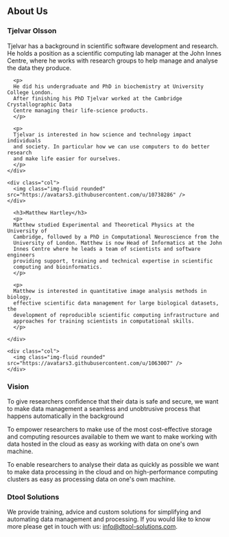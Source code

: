 <div class="container">
  <h2>About Us</h2>


  <div class="row my-5">
    <div class="col">
      <h3>Tjelvar Olsson</h3>
      <p>
      Tjelvar has a background in scientific software development and research.  He
      holds a position as a scientific computing lab manager at the John Innes
      Centre, where he works with research groups to help manage and analyse the
      data they produce.
      </p>

      <p>
      He did his undergraduate and PhD in biochemistry at University College London.
      After finishing his PhD Tjelvar worked at the Cambridge Crystallographic Data
      Centre managing their life-science products.
      </p>

      <p>
      Tjelvar is interested in how science and technology impact individuals
      and society. In particular how we can use computers to do better research
      and make life easier for ourselves.
      </p>
    </div>

    <div class="col">
      <img class="img-fluid rounded" src="https://avatars3.githubusercontent.com/u/10738286" />
    </div>

  </div>


  <div class="row my-5">
    <div class="col">

      <h3>Matthew Hartley</h3>
      <p>
      Matthew studied Experimental and Theoretical Physics at the University of
      Cambridge, followed by a PhD in Computational Neuroscience from the
      University of London. Matthew is now Head of Informatics at the John
      Innes Centre where he leads a team of scientists and software engineers
      providing support, training and technical expertise in scientific
      computing and bioinformatics.
      </p>

      <p>
      Matthew is interested in quantitative image analysis methods in biology,
      effective scientific data management for large biological datasets, the
      development of reproducible scientific computing infrastructure and
      approaches for training scientists in computational skills.
      </p>

    </div>

    <div class="col">
      <img class="img-fluid rounded" src="https://avatars3.githubusercontent.com/u/1063007" />
    </div>

  </div>


  <h3>Vision</h3>

  <p>
  To give researchers confidence that their data is safe and secure, we want to
  make data management a seamless and unobtrusive process that happens
  automatically in the background
  </p>

  <p>
  To empower researchers to make use of the most cost-effective storage and
  computing resources available to them we want to make working with data hosted
  in the cloud as easy as working with data on one's own machine.
  </p>

  <p>
  To enable researchers to analyse their data as quickly as possible we want to
  make data processing in the cloud and on high-performance computing clusters
  as easy as processing data on one's own machine.
  </p>


  <h3>Dtool Solutions</h3>

  <p>
  We provide training, advice and custom solutions for simplifying and
  automating data management and processing.
  If you would like to know more please get in touch with us:
    <a href="mailto:info@dtool-solutions.com">info@dtool-solutions.com</a>.
  </p>

</div>
